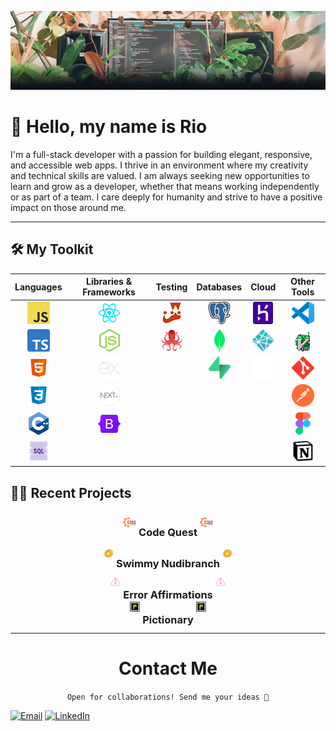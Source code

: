 [![Plants Banner](assets/Github_Banner_Plants.jpg)](https://www.linkedin.com/in/rio-edwards/)

# 👋 Hello, my name is Rio

I'm a full-stack developer with a passion for building elegant, responsive, and accessible web apps. I thrive in an environment where my creativity and technical skills are valued. I am always seeking new opportunities to learn and grow as a developer, whether that means working independently or as part of a team. I care deeply for humanity and strive to have a positive impact on those around me. <br>

---

## 🛠️ My Toolkit

|                                     Languages                                      |                           Libraries & Frameworks                           |                                                              Testing                                                               |                                   Databases                                    |                                 Cloud                                 |                                Other Tools                                |
| :--------------------------------------------------------------------------------: | :------------------------------------------------------------------------: | :--------------------------------------------------------------------------------------------------------------------------------: | :----------------------------------------------------------------------------: | :-------------------------------------------------------------------: | :-----------------------------------------------------------------------: |
|   [![JavaScript](assets/Logos/JavaScript_Logo.png)](https://www.javascript.com/)   |      [![React.js](assets/Logos/React_Logo.png)](https://reactjs.org/)      |                                     [![Jest](assets/Logos/Jest_Logo.png)](https://jestjs.io/)                                      | [![PostgreSQL](assets/Logos/PostgreSQL_Logo.png)](https://www.postgresql.org/) |  [![Heroku](assets/Logos/Heroku_Logo.png)](https://www.heroku.com/)   | [![VSCode](assets/Logos/vscode_Logo.png)](https://code.visualstudio.com/) |
| [![Typescript](assets/Logos/Typescript_Logo.png)](https://www.typescriptlang.org/) |      [![Node.js](assets/Logos/nodejs_Logo.png)](https://nodejs.org/)       | [![react-testing-library](assets/Logos/React-Testing_Lib_Logo.png)](https://testing-library.com/docs/react-testing-library/intro/) |     [![MongoDB](assets/Logos/MongoDB_Logo.png)](https://www.mongodb.com/)      | [![Netlify](assets/Logos/Netlify-logo.png)](https://www.netlify.com/) |       [![Vim](assets/Logos/vim_on_fire.gif)](https://www.vim.org/)        |
|         [![HTML5](assets/Logos/HTML5_Logo.png)](https://www.w3.org/html/)          |   [![Express.js](assets/Logos/express_Logo.png)](https://expressjs.com/)   |                                                                                                                                    |      [![Supabase](assets/Logos/Supabase_Logo.png)](https://supabase.io/)       |    [![Vercel](assets/Logos/Vercel_Logo.png)](https://vercel.com/)     |         [![Git](assets/Logos/Git_Logo.png)](https://git-scm.com/)         |
|        [![CSS3](assets/Logos/CSS_Logo.png)](https://www.w3.org/Style/CSS/)         |      [![Next.js](assets/Logos/nextjs_Logo.webp)](https://nextjs.org/)      |                                                                                                                                    |                                                                                |                                                                       |   [![Postman](assets/Logos/Postman_Logo.png)](https://www.postman.com/)   |
|    [![C++](assets/Logos/C++_Logo.png)](https://www.iso.org/standard/68564.html)    | [![Bootstrap](assets/Logos/Bootstrap_Logo.png)](https://getbootstrap.com/) |                                                                                                                                    |                                                                                |                                                                       |      [![Figma](assets/Logos/Figma_Logo.png)](https://www.figma.com/)      |
|       [![SQL](assets/Logos/SQL_Logo.png)](https://en.wikipedia.org/wiki/SQL)       |                                                                            |                                                                                                                                    |                                                                                |                                                                       |     [![Notion](assets/Logos/Notion_Logo.png)](https://www.notion.so/)     |

## 👨‍💻 Recent Projects

<details>
 
 <summary style="display: flex; height: 34px; align-content: center; justify-content: center; margin-bottom: 16px;"> <img src="assets/Code_Quest/logo.png" alt="Code_Quest" style="width: 21.53px; height: 16px; margin: auto 0;"/>&nbsp;  <h3 style="text-align: center; cursor: pointer;"> Code Quest </h3>&nbsp;  <img src="assets/Code_Quest/logo.png" alt="Code_Quest" style="width: 21.53px; height: 16px; margin: auto 0;"/></summary>

<center>

<img src="assets/Code_Quest/animation.gif" alt="preview" width="640"/>

</center>

Level-Up your code with Code Quest! This immersive web app generates pseudo-random coding challenges, giving you the opportunity to learn practical coding skills in a fun and engaging way.

[Play](https://code-quest-app.netlify.app/) • [GitHub](https://github.com/rioredwards/code-quest)

 </details>

<details>
 
 <summary style="display: flex; height: 34px; align-content: center; justify-content: center; margin-bottom: 16px;"> <img src="assets/Swimmy_Nudibranch_Images/starfish-coin.png" alt="JavaScript" style="width: 16px; height: 16px; margin: auto 0;"/>&nbsp;  <h3 style="text-align: center; cursor: pointer;"> Swimmy Nudibranch </h3>&nbsp;  <img src="assets/Swimmy_Nudibranch_Images/starfish-coin.png" alt="JavaScript" style="width: 16px; height: 16px; margin: auto 0;"/></summary>

<center>

<img src="assets/Swimmy_Nudibranch_Images/Swimmy_Nudibranch.gif" alt="JavaScript" width="640"/>

</center>

An aquatic spin on the (in)famous iPhone game: "Flappy Bird". I built this with a small team for a 3-day hackathon, the theme being "Under the Sea". It features all original pixel art and music.

[Play](https://swimmy-nudibranch.netlify.app/) • [GitHub](https://github.com/Nervous-Nudibranchs/Swimmyy-Nudibranch)

 </details>
 
 <details>
 
 <summary style="display: flex; height: 24px; align-content: center; justify-content: center; margin-bottom: 16px"> <img src="assets/Error_Affirmations_Images/pink-02 2 (1).png" alt="JavaScript" style="width: 16px; height: 16px; margin: auto 0;"/>&nbsp;  <h3  style="text-align: center; cursor: pointer;">Error Affirmations</h3>&nbsp;  <img src="assets/Error_Affirmations_Images/pink-02 2 (1).png" alt="JavaScript" style="width: 16px; height: 16px; margin: auto 0;"/></summary>

<center>

<img src="assets/Error_Affirmations_Images/notificationbar.png" alt="JavaScript" width="640"/><br/>
<img src="assets/Error_Affirmations_Images/Jest_Example_Default.png" alt="JavaScript" width="640"/>

</center>

A full-stack app that provides an API for delivering code-related affirmations to developers. The application includes 3 UI's: a VSCode Extension, a Jest Reporter and a website.

[VS Code Extension](https://marketplace.visualstudio.com/items?itemName=VSCodeEmpaths.erroraffirmations) • [Jest Reporter](https://www.npmjs.com/package/error-affirmations) • [Website](https://error-affirmations.netlify.app/) • [GitHub](https://github.com/orgs/VSCode-Empaths/repositories)

  </details>

<details>
 
 <summary style="display: flex; height: 24px; align-content: center; justify-content: center; margin-bottom: 16px;"> <img src="assets/Pictionary_Images/favicon.png" alt="JavaScript" style="width: 16px; height: 16px; margin: auto 0;"/>&nbsp;  <h3 style="text-align: center; cursor: pointer;"> Pictionary </h3>&nbsp;  <img src="assets/Pictionary_Images/favicon.png" alt="JavaScript" style="width: 16px; height: 16px; margin: auto 0;"/></summary>
 
 <center>

<img src="assets/Pictionary_Images/pictionary_demo.gif" alt="JavaScript" width="640"/>

 </center>

A multiplayer, real-time drawing game inspired by the popular board game, Pictionary. Players can sign-up, create or join a game room, and earn points as a drawer or guesser in 1-minute rounds.

[Play](https://moody-pictionary.netlify.app/) • [GitHub](https://github.com/themoodymarsupials/pictionary)

</details>
 
 ---

<center>

# Contact Me

`Open for collaborations! Send me your ideas 📩`

</center>

[![Email](https://img.shields.io/static/v1?message=Email&logo=gmail&color=DB4437&logoColor=EAEAEA&label=%20&style=for-the-badge)](mailto:rioredwards@gmail.com)
[![LinkedIn](https://img.shields.io/static/v1?message=LinkedIn&logo=linkedin&color=0277B5&logoColor=EAEAEA&label=%20&style=for-the-badge)](https://www.linkedin.com/in/rio-edwards/)
